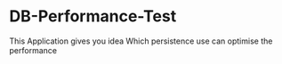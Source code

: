 # DB-Performance-Test
This Application gives you idea Which persistence use can optimise the performance
